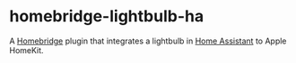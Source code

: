 # homebridge-lightbulb-ha

A [Homebridge](https://homebridge.io/) plugin that integrates a lightbulb in [Home Assistant](https://www.home-assistant.io/) to Apple HomeKit.
